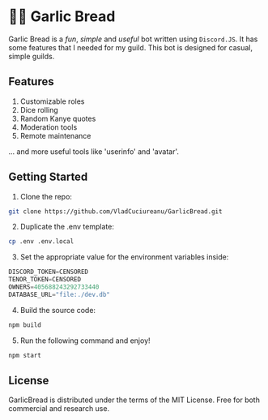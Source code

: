 # 🧄🥖 Garlic Bread

Garlic Bread is a _fun_, _simple_ and _useful_ bot written using `Discord.JS`. It has some features that I needed for my guild. This bot is designed for casual, simple guilds.

## Features

1. Customizable roles
2. Dice rolling
3. Random Kanye quotes
4. Moderation tools
5. Remote maintenance

... and more useful tools like 'userinfo' and 'avatar'.

## Getting Started

1. Clone the repo:

```sh
git clone https://github.com/VladCuciureanu/GarlicBread.git
```

2. Duplicate the .env template:

```sh
cp .env .env.local
```

3. Set the appropriate value for the environment variables inside:

```js
DISCORD_TOKEN=CENSORED
TENOR_TOKEN=CENSORED
OWNERS=405688243292733440
DATABASE_URL="file:./dev.db"
```

4. Build the source code:

```sh
npm build
```

5. Run the following command and enjoy!

```sh
npm start
```

## License
GarlicBread is distributed under the terms of the MIT License. Free for both commercial and research use.